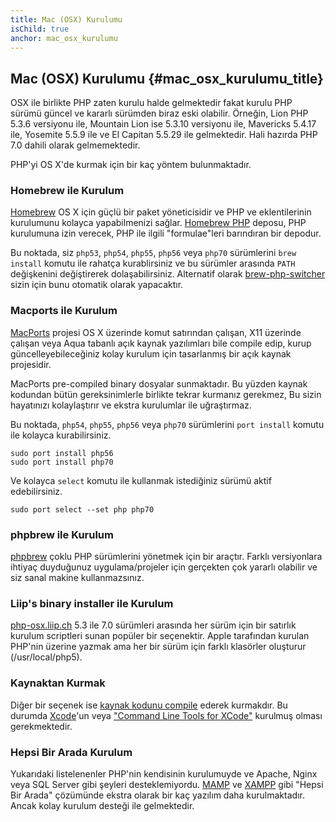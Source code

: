 ```yaml
---
title: Mac (OSX) Kurulumu
isChild: true
anchor: mac_osx_kurulumu
---
```


## Mac (OSX) Kurulumu  {#mac_osx_kurulumu_title}

OSX ile birlikte PHP zaten kurulu halde gelmektedir fakat kurulu PHP sürümü 
güncel ve kararlı sürümden biraz eski olabilir. Örneğin, Lion PHP 5.3.6 
versiyonu ile, Mountain Lion ise 5.3.10 versiyonu ile, Mavericks 5.4.17 ile, 
Yosemite 5.5.9 ile ve El Capitan 5.5.29 ile gelmektedir. Hali hazırda PHP 7.0
dahili olarak gelmemektedir. 

PHP'yi OS X'de kurmak için bir kaç yöntem bulunmaktadır. 


### Homebrew ile Kurulum

[Homebrew] OS X için güçlü bir paket yöneticisidir ve PHP ve eklentilerinin
kurulumunu kolayca yapabilmenizi sağlar. [Homebrew PHP] deposu, PHP kurulumuna 
izin verecek, PHP ile ilgili "formulae"leri barındıran bir depodur. 

Bu noktada, siz `php53`, `php54`, `php55`, `php56` veya `php70` sürümlerini 
`brew install` komutu ile rahatça kurablirsiniz ve bu sürümler arasında `PATH`
değişkenini değiştirerek dolaşabilirsiniz. Alternatif olarak [brew-php-switcher][brew-php-switcher]
sizin için bunu otomatik olarak yapacaktır. 

### Macports ile Kurulum

[MacPorts] projesi OS X üzerinde komut satırından çalışan, X11 üzerinde çalışan 
veya Aqua tabanlı açık kaynak yazılımları bile compile edip, kurup 
güncelleyebileceğiniz kolay kurulum için tasarlanmış bir açık kaynak projesidir. 

MacPorts pre-compiled binary dosyalar sunmaktadır. Bu yüzden kaynak kodundan 
bütün gereksinimlerle birlikte tekrar kurmanız gerekmez, Bu sizin hayatınızı 
kolaylaştırır ve ekstra kurulumlar ile uğraştırmaz. 

Bu noktada, `php54`, `php55`, `php56` veya `php70` sürümlerini `port install` 
komutu ile kolayca kurabilirsiniz. 

    sudo port install php56
    sudo port install php70

Ve kolayca `select` komutu ile kullanmak istediğiniz sürümü aktif edebilirsiniz.

    sudo port select --set php php70


### phpbrew ile Kurulum

[phpbrew] çoklu PHP sürümlerini yönetmek için bir araçtır. Farklı versiyonlara 
ihtiyaç duyduğunuz uygulama/projeler için gerçekten çok yararlı olabilir ve 
siz sanal makine kullanmazsınız. 

### Liip's binary installer ile Kurulum

[php-osx.liip.ch] 5.3 ile 7.0 sürümleri arasında her sürüm için bir satırlık 
kurulum scriptleri sunan popüler bir seçenektir. Apple tarafından kurulan PHP'nin 
üzerine yazmak ama her bir sürüm için farklı klasörler oluşturur (/usr/local/php5).

### Kaynaktan Kurmak

Diğer bir seçenek ise [kaynak kodunu compile][mac-compile] ederek kurmakdır. 
Bu durumda [Xcode][xcode-gcc-substitution]'un veya ["Command Line Tools for XCode"] 
kurulmuş olması gerekmektedir.

### Hepsi Bir Arada Kurulum

Yukarıdaki listelenenler PHP'nin kendisinin kurulumuyde ve Apache, Nginx veya 
SQL Server gibi şeyleri desteklemiyordu. [MAMP][mamp-downloads] ve [XAMPP][xampp]
gibi "Hepsi Bir Arada" çözümünde ekstra olarak bir kaç yazılım daha kurulmaktadır. 
Ancak kolay kurulum desteği ile gelmektedir. 


[Homebrew]: http://brew.sh/
[Homebrew PHP]: https://github.com/Homebrew/homebrew-php#installation
[MacPorts]: https://www.macports.org/install.php
[phpbrew]: https://github.com/phpbrew/phpbrew
[php-osx.liip.ch]: http://php-osx.liip.ch/
[mac-compile]: http://php.net/install.macosx.compile
[xcode-gcc-substitution]: https://github.com/kennethreitz/osx-gcc-installer
["Command Line Tools for XCode"]: https://developer.apple.com/downloads
[mamp-downloads]: http://www.mamp.info/en/downloads/
[xampp]: http://www.apachefriends.org/en/xampp.html
[brew-php-switcher]: https://github.com/philcook/brew-php-switcher
